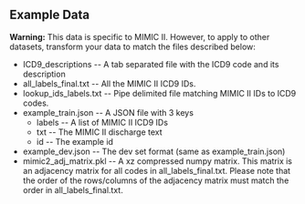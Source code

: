 ## Example Data

**Warning:** This data is specific to MIMIC II. However, to apply to other datasets, transform your data to match the files described below:

- ICD9_descriptions -- A tab separated file with the ICD9 code and its description
- all_labels_final.txt -- All the MIMIC II ICD9 IDs.
- lookup_ids_labels.txt -- Pipe delimited file matching MIMIC II IDs to ICD9 codes.
- example_train.json -- A JSON file with 3 keys
    - labels -- A list of MIMIC II ICD9 IDs
    - txt -- The MIMIC II discharge text
    - id -- The example id
- example_dev.json -- The dev set format (same as example_train.json)
- mimic2_adj_matrix.pkl -- A xz compressed numpy matrix. This matrix is an adjacency matrix for all codes in all_labels_final.txt. Please note that the order of the rows/columns of the adjacency matrix must match the order in all_labels_final.txt.
